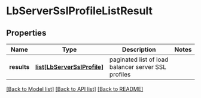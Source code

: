 # LbServerSslProfileListResult

## Properties
Name | Type | Description | Notes
------------ | ------------- | ------------- | -------------
**results** | [**list[LbServerSslProfile]**](LbServerSslProfile.md) | paginated list of load balancer server SSL profiles | 

[[Back to Model list]](../README.md#documentation-for-models) [[Back to API list]](../README.md#documentation-for-api-endpoints) [[Back to README]](../README.md)

